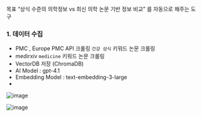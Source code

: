 목표
“상식 수준의 의학정보 vs 최신 의학 논문 기반 정보 비교” 를 자동으로 해주는 도구

### 1. 데이터 수집
- PMC , Europe PMC API 크롤링 `건강 상식` 키워드 논문 크롤링
- medirxiv `medicine` 키워드 논문 크롤링
- VectorDB 저장 (ChromaDB)
- AI Model : gpt-4.1
- Embedding Model : text-embedding-3-large
- 
![image](https://github.com/user-attachments/assets/8361f1dd-c0b5-4cd2-ba96-27e5fe9b9714)

![image](https://github.com/user-attachments/assets/405fa90a-910e-48d3-8009-a5736d553923)

